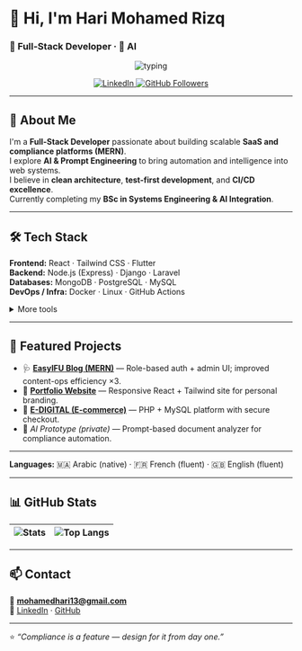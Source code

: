<!-- README.md for Hari Mohamed Rizq -->
# 👋 Hi, I'm Hari Mohamed Rizq  
### 🚀 Full-Stack Developer · 🤖 AI 

<p align="center">
  <img src="https://readme-typing-svg.herokuapp.com?size=22&duration=2500&color=00F7FF&center=true&vCenter=true&lines=Full-Stack+Developer;AI+%26+Prompt+Engineering;SaaS+%7C+Compliance+Tech" alt="typing" />
</p>

<p align="center">
  <a href="https://www.linkedin.com/in/mohamed-rizq-hari-4a6416249/">
    <img src="https://img.shields.io/badge/LinkedIn-blue?logo=linkedin&style=flat-square" alt="LinkedIn" />
  </a>
  <a href="https://github.com/HariMohamed">
    <img src="https://img.shields.io/github/followers/HariMohamed?label=Follow&style=social" alt="GitHub Followers" />
  </a>
</p>

---

## 🧭 About Me
I'm a **Full-Stack Developer** passionate about building scalable **SaaS and compliance platforms (MERN)**.  
I explore **AI & Prompt Engineering** to bring automation and intelligence into web systems.  
I believe in **clean architecture**, **test-first development**, and **CI/CD excellence**.  
Currently completing my **BSc in Systems Engineering & AI Integration**.

---

## 🛠 Tech Stack

**Frontend:** React · Tailwind CSS · Flutter  
**Backend:** Node.js (Express) · Django · Laravel  
**Databases:** MongoDB · PostgreSQL · MySQL  
**DevOps / Infra:** Docker · Linux · GitHub Actions  

<details>
<summary>More tools</summary>

Trello · Jira · UML · PERT/Gantt · Prompt Engineering · Testing · Accessibility  
</details>

---

## 📂 Featured Projects

- 🩺 [**EasyIFU Blog (MERN)**](https://github.com/HariMohamed/Blog-System-interns) — Role-based auth + admin UI; improved content-ops efficiency ×3.  
- 💼 [**Portfolio Website**](https://v0-professional-portfolio-website-six-sable.vercel.app/) — Responsive React + Tailwind site for personal branding.  
- 🛒 [**E-DIGITAL (E-commerce)**](https://github.com/HariMohamed/E-DIGITAL) — PHP + MySQL platform with secure checkout.  
- 🤖 *AI Prototype (private)* — Prompt-based document analyzer for compliance automation.

---

 

**Languages:** 🇲🇦 Arabic (native) · 🇫🇷 French (fluent) · 🇬🇧 English (fluent)

---

## 📊 GitHub Stats
| ![Stats](https://github-readme-stats.vercel.app/api?username=HariMohamed&show_icons=true&theme=tokyonight&hide_border=true&cache_seconds=86400) | ![Top Langs](https://github-readme-stats.vercel.app/api/top-langs/?username=HariMohamed&layout=compact&theme=tokyonight&hide_border=true&cache_seconds=86400) |
|---|---|

---

## 📫 Contact
📧 **mohamedhari13@gmail.com**  
🔗 [LinkedIn](https://www.linkedin.com/in/mohamed-rizq-hari-4a6416249/) · [GitHub](https://github.com/HariMohamed)

---

⭐ *“Compliance is a feature — design for it from day one.”*
